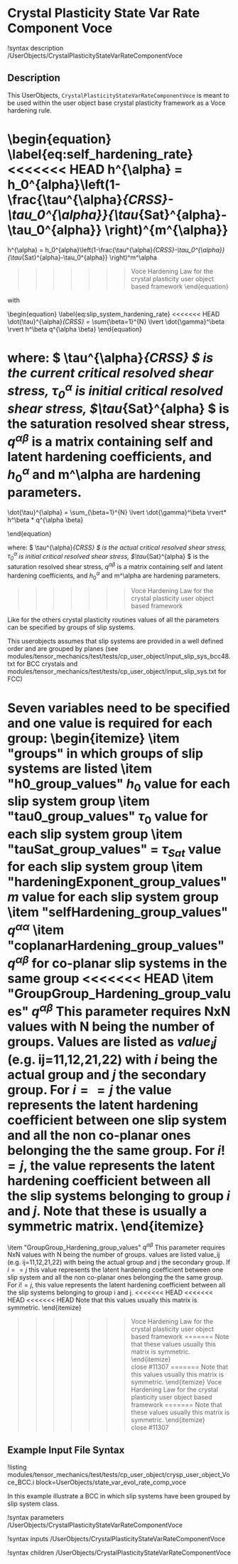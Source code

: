 # Crystal Plasticity State Var Rate Component Voce

!syntax description /UserObjects/CrystalPlasticityStateVarRateComponentVoce

## Description

This UserObjects, `CrystalPlasticityStateVarRateComponentVoce` is meant to be used within the user object base crystal plasticity framework as a Voce hardening rule.

\begin{equation}
\label{eq:self_hardening_rate}
<<<<<<< HEAD
h^{\alpha} = h_0^{alpha}\left(1-\frac{\tau^{\alpha}_{CRSS}-\tau_0^{\alpha}}{\tau_{Sat}^{alpha}-\tau_0^{alpha}} \right)^{m^{\alpha}}
=======

h^{\alpha} = h_0^{alpha}\left(1-\frac{\tau^{\alpha}_{CRSS}-\tau_0^{\alpha}}{\tau_{Sat}^{alpha}-\tau_0^{alpha}} \right)^m^\alpha

>>>>>>> Voce Hardening Law for the crystal plasticity user object based framework
\end{equation}

with

\begin{equation}
\label{eq:slip_system_hardening_rate}
<<<<<<< HEAD
\dot{\tau}^{\alpha}_{CRSS} = \sum_{\beta=1}^{N} \lvert \dot{\gamma}^\beta \rvert h^\beta q^{\alpha \beta}
\end{equation}


where: $ \tau^{\alpha}_{CRSS} $ is the current critical resolved shear stress, $\tau^{\alpha}_{0}$ is initial critical resolved shear stress, $\tau_{Sat}^{alpha} $ is the saturation resolved shear stress, $q^{\alpha \beta}$ is a matrix containing self and latent hardening coefficients, and $h_0^{\alpha}$ and m^\alpha are hardening parameters.
=======

\dot{\tau}^{\alpha} = \sum_{\beta=1}^{N} \lvert \dot{\gamma}^\beta \rvert* h^\beta * q^{\alpha \beta}

\end{equation}


where: $ \tau^{\alpha}_{CRSS} $ is the actual critical resolved shear stress, $\tau^{\alpha}_{0}$ is initial critical resolved shear stress, $\tau_{Sat}^{alpha} $ is the saturation resolved shear stress, $q^{\alpha \beta}$ is a matrix containing self and latent hardening coefficients, and $h_0^{\alpha}$ and m^\alpha are hardening parameters.
>>>>>>> Voce Hardening Law for the crystal plasticity user object based framework

Like for the others crystal plasticity routines values of all the parameters can be specified by groups of slip systems.

This userobjects assumes that slip systems are provided in a well defined order and are grouped by planes (see  modules/tensor_mechanics/test/tests/cp_user_object/input_slip_sys_bcc48.txt for BCC crystals and modules/tensor_mechanics/test/tests/cp_user_object/input_slip_sys.txt for FCC)

Seven variables need to be specified and one value is required for each group:
\begin{itemize}
\item "groups" in which groups of slip systems are listed
\item "h0_group_values" $h_0$ value for each slip system group
\item "tau0_group_values" $\tau_0$ value for each slip system group
\item "tauSat_group_values" = $\tau_{Sat}$ value for each slip system group
\item "hardeningExponent_group_values" $m$ value for each slip system group
\item "selfHardening_group_values" $q^{\alpha\alpha}$
\item "coplanarHardening_group_values" $q^{\alpha\beta}$ for co-planar slip systems in the same group
<<<<<<< HEAD
\item "GroupGroup_Hardening_group_values" $q^{\alpha\beta}$ This parameter requires NxN values with N being the number of groups. Values are listed as $value_ij$ (e.g. ij=11,12,21,22) with $i$ being the actual group and $j$ the secondary group.
For $i==j$ the value represents the latent hardening coefficient between one slip system and all the non co-planar ones belonging the the same group. For $i!=j$, the value represents the latent hardening coefficient between all the slip systems belonging to group $i$ and $j$.
Note that these is usually a symmetric matrix.
\end{itemize}  
=======
\item "GroupGroup_Hardening_group_values" $q^{\alpha\beta}$ This parameter requires NxN values with N being the number of groups. values are listed value_ij (e.g. ij=11,12,21,22) with being the actual group and j the secondary group.
If $i==j$ this value represents the latent hardening coefficient between one slip system and all the non co-planar ones belonging the the same group. For $i!=j$, this value represents the latent hardening coefficient between all the slip systems belonging to group i and j.
<<<<<<< HEAD
<<<<<<< HEAD
<<<<<<< HEAD
Note that this values usually this matrix is symmetric.
\end{itemize}
>>>>>>> Voce Hardening Law for the crystal plasticity user object based framework
=======
Note that these values usually this matrix is symmetric.
\end{itemize}  
>>>>>>> close #11307
=======
Note that this values usually this matrix is symmetric.
\end{itemize}
>>>>>>> Voce Hardening Law for the crystal plasticity user object based framework
=======
Note that these values usually this matrix is symmetric.
\end{itemize}  
>>>>>>> close #11307



## Example Input File Syntax

!listing modules/tensor_mechanics/test/tests/cp_user_object/crysp_user_object_Voce_BCC.i block=UserObjects/state_var_evol_rate_comp_voce

In this example illustrate a BCC in which slip systems have been grouped by slip system class.

!syntax parameters /UserObjects/CrystalPlasticityStateVarRateComponentVoce

!syntax inputs /UserObjects/CrystalPlasticityStateVarRateComponentVoce

!syntax children /UserObjects/CrystalPlasticityStateVarRateComponentVoce
